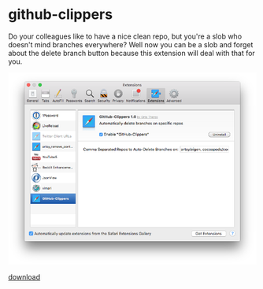 # github-clippers

Do your colleagues like to have a nice clean repo, but you're a slob who doesn't mind branches everywhere? Well now you can be a slob and forget about the delete branch button because this extension will deal with that for you.

[![](web/image.png)](https://github.com/orta/github-clippers/blob/master/GitHub-Clippers.safariextz.zip?raw=true)

[download](https://github.com/orta/github-clippers/blob/master/GitHub-Clippers.safariextz.zip?raw=true)